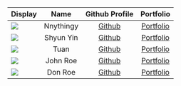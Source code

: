 
Display |   Name    |             Github Profile             | Portfolio 
--------|:---------:|:--------------------------------------:|:---------:
![](https://via.placeholder.com/100.png?text=Photo) | Nnythingy | [Github](https://github.com/Nnythingy) | [Portfolio](docs/team/johndoe.md)
![](https://via.placeholder.com/100.png?text=Photo) | Shyun Yin |     [Github](https://github.com/Shyunyin)    | [Portfolio](docs/team/johndoe.md)
![](https://via.placeholder.com/100.png?text=Photo) |   Tuan    |     [Github](https://github.com/)      | [Portfolio](docs/team/johndoe.md)
![](https://via.placeholder.com/100.png?text=Photo) | John Roe  |     [Github](https://github.com/)      | [Portfolio](docs/team/johndoe.md)
![](https://via.placeholder.com/100.png?text=Photo) |  Don Roe  |     [Github](https://github.com/)      | [Portfolio](docs/team/johndoe.md)


